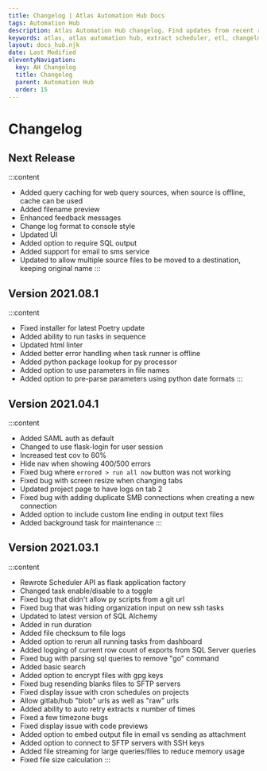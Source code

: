 ```yaml
---
title: Changelog | Atlas Automation Hub Docs
tags: Automation Hub
description: Atlas Automation Hub changelog. Find updates from recent releases and what feature you can expect on your next upgrade.
keywords: atlas, atlas automation hub, extract scheduler, etl, changelog
layout: docs_hub.njk
date: Last Modified
eleventyNavigation:
  key: AH Changelog
  title: Changelog
  parent: Automation Hub
  order: 15
---
```


# Changelog

## Next Release

:::content

- Added query caching for web query sources, when source is offline, cache can be used
- Added filename preview
- Enhanced feedback messages
- Change log format to console style
- Updated UI
- Added option to require SQL output
- Added support for email to sms service
- Updated to allow multiple source files to be moved to a destination, keeping original name
  :::

## Version 2021.08.1

:::content

- Fixed installer for latest Poetry update
- Added ability to run tasks in sequence
- Updated html linter
- Added better error handling when task runner is offline
- Added python package lookup for py processor
- Added option to use parameters in file names
- Added option to pre-parse parameters using python date formats
  :::

## Version 2021.04.1

:::content

- Added SAML auth as default
- Changed to use flask-login for user session
- Increased test cov to 60%
- Hide nav when showing 400/500 errors
- Fixed bug where `errored > run all now` button was not working
- Fixed bug with screen resize when changing tabs
- Updated project page to have logs on tab 2
- Fixed bug with adding duplicate SMB connections when creating a new connection
- Added option to include custom line ending in output text files
- Added background task for maintenance
  :::

## Version 2021.03.1

:::content

- Rewrote Scheduler API as flask application factory
- Changed task enable/disable to a toggle
- Fixed bug that didn't allow py scripts from a git url
- Fixed bug that was hiding organization input on new ssh tasks
- Updated to latest version of SQL Alchemy
- Added in run duration
- Added file checksum to file logs
- Added option to rerun all running tasks from dashboard
- Added logging of current row count of exports from SQL Server queries
- Fixed bug with parsing sql queries to remove "go" command
- Added basic search
- Added option to encrypt files with gpg keys
- Fixed bug resending blanks files to SFTP servers
- Fixed display issue with cron schedules on projects
- Allow gitlab/hub "blob" urls as well as "raw" urls
- Added ability to auto retry extracts x number of times
- Fixed a few timezone bugs
- Fixed display issue with code previews
- Added option to embed output file in email vs sending as attachment
- Added option to connect to SFTP servers with SSH keys
- Added file streaming for large queries/files to reduce memory usage
- Fixed file size calculation
  :::
